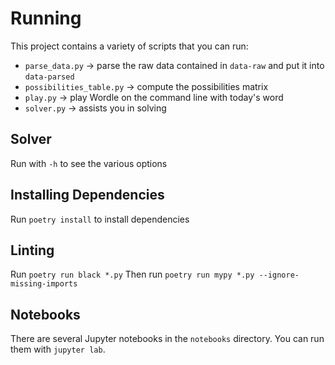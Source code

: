 # Running

This project contains a variety of scripts that you can run:

- `parse_data.py` -> parse the raw data contained in `data-raw` and put it into `data-parsed`
- `possibilities_table.py` -> compute the possibilities matrix
- `play.py` -> play Wordle on the command line with today's word
- `solver.py` -> assists you in solving

## Solver

Run with `-h` to see the various options

## Installing Dependencies

Run `poetry install` to install dependencies

## Linting

Run `poetry run black *.py`
Then run `poetry run mypy *.py --ignore-missing-imports`

## Notebooks

There are several Jupyter notebooks in the `notebooks` directory.
You can run them with `jupyter lab`.
